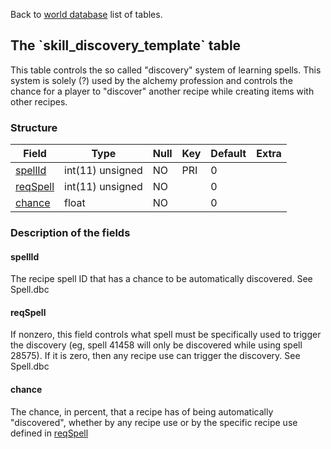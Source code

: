 Back to [world database](mangosdb_struct) list of tables.

The \`skill\_discovery\_template\` table
----------------------------------------

This table controls the so called "discovery" system of learning spells. This system is solely (?) used by the alchemy profession and controls the chance for a player to "discover" another recipe while creating items with other recipes.

### Structure

| **Field**                                     | **Type**         | **Null** | **Key** | **Default** | **Extra** |
|-----------------------------------------------|------------------|----------|---------|-------------|-----------|
| [spellId](Skill_discovery_template#spellid)   | int(11) unsigned | NO       | PRI     | 0           |           |
| [reqSpell](Skill_discovery_template#reqspell) | int(11) unsigned | NO       |         | 0           |           |
| [chance](Skill_discovery_template#chance)     | float            | NO       |         | 0           |           |

### Description of the fields

#### spellId

The recipe spell ID that has a chance to be automatically discovered. See Spell.dbc

#### reqSpell

If nonzero, this field controls what spell must be specifically used to trigger the discovery (eg, spell 41458 will only be discovered while using spell 28575). If it is zero, then any recipe use can trigger the discovery. See Spell.dbc

#### chance

The chance, in percent, that a recipe has of being automatically "discovered", whether by any recipe use or by the specific recipe use defined in [reqSpell](#reqSpell)
